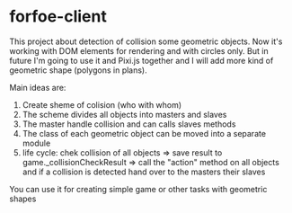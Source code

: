 # forfoe-client

This project about detection of collision some geometric objects. 
Now it's working with DOM elements for rendering and with circles only. But in future I'm going to use it and Pixi.js together and I will add more kind of geometric shape (polygons in plans).

Main ideas are:
1) Create sheme of colision (who with whom)
2) The scheme divides all objects into masters and slaves
3) The master handle collision and can calls slaves methods
4) The class of each geometric object can be moved into a separate module
5) life cycle: chek collision of all objects =>
               save result to game._collisionCheckResult =>
               call the "action" method on all objects
               and if a collision is detected hand over to the masters their slaves


You can use it for creating simple game or other tasks with geometric shapes